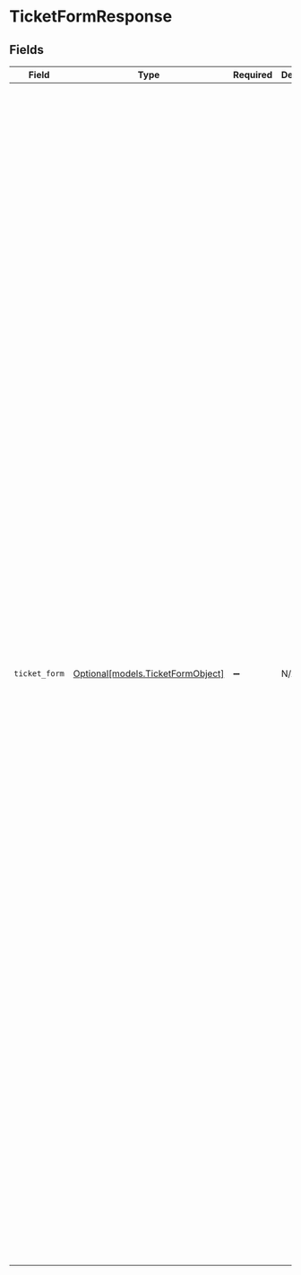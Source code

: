 # TicketFormResponse


## Fields

| Field                                                                                                                                                                                                                                                                                                                                                                                                                                                                                                                                                                                                                                                                                                                                                                                                                                                                                                                                                                                                                                                                                                                                                                                                                                                                                                                                                                                                                                           | Type                                                                                                                                                                                                                                                                                                                                                                                                                                                                                                                                                                                                                                                                                                                                                                                                                                                                                                                                                                                                                                                                                                                                                                                                                                                                                                                                                                                                                                            | Required                                                                                                                                                                                                                                                                                                                                                                                                                                                                                                                                                                                                                                                                                                                                                                                                                                                                                                                                                                                                                                                                                                                                                                                                                                                                                                                                                                                                                                        | Description                                                                                                                                                                                                                                                                                                                                                                                                                                                                                                                                                                                                                                                                                                                                                                                                                                                                                                                                                                                                                                                                                                                                                                                                                                                                                                                                                                                                                                     | Example                                                                                                                                                                                                                                                                                                                                                                                                                                                                                                                                                                                                                                                                                                                                                                                                                                                                                                                                                                                                                                                                                                                                                                                                                                                                                                                                                                                                                                         |
| ----------------------------------------------------------------------------------------------------------------------------------------------------------------------------------------------------------------------------------------------------------------------------------------------------------------------------------------------------------------------------------------------------------------------------------------------------------------------------------------------------------------------------------------------------------------------------------------------------------------------------------------------------------------------------------------------------------------------------------------------------------------------------------------------------------------------------------------------------------------------------------------------------------------------------------------------------------------------------------------------------------------------------------------------------------------------------------------------------------------------------------------------------------------------------------------------------------------------------------------------------------------------------------------------------------------------------------------------------------------------------------------------------------------------------------------------- | ----------------------------------------------------------------------------------------------------------------------------------------------------------------------------------------------------------------------------------------------------------------------------------------------------------------------------------------------------------------------------------------------------------------------------------------------------------------------------------------------------------------------------------------------------------------------------------------------------------------------------------------------------------------------------------------------------------------------------------------------------------------------------------------------------------------------------------------------------------------------------------------------------------------------------------------------------------------------------------------------------------------------------------------------------------------------------------------------------------------------------------------------------------------------------------------------------------------------------------------------------------------------------------------------------------------------------------------------------------------------------------------------------------------------------------------------- | ----------------------------------------------------------------------------------------------------------------------------------------------------------------------------------------------------------------------------------------------------------------------------------------------------------------------------------------------------------------------------------------------------------------------------------------------------------------------------------------------------------------------------------------------------------------------------------------------------------------------------------------------------------------------------------------------------------------------------------------------------------------------------------------------------------------------------------------------------------------------------------------------------------------------------------------------------------------------------------------------------------------------------------------------------------------------------------------------------------------------------------------------------------------------------------------------------------------------------------------------------------------------------------------------------------------------------------------------------------------------------------------------------------------------------------------------- | ----------------------------------------------------------------------------------------------------------------------------------------------------------------------------------------------------------------------------------------------------------------------------------------------------------------------------------------------------------------------------------------------------------------------------------------------------------------------------------------------------------------------------------------------------------------------------------------------------------------------------------------------------------------------------------------------------------------------------------------------------------------------------------------------------------------------------------------------------------------------------------------------------------------------------------------------------------------------------------------------------------------------------------------------------------------------------------------------------------------------------------------------------------------------------------------------------------------------------------------------------------------------------------------------------------------------------------------------------------------------------------------------------------------------------------------------- | ----------------------------------------------------------------------------------------------------------------------------------------------------------------------------------------------------------------------------------------------------------------------------------------------------------------------------------------------------------------------------------------------------------------------------------------------------------------------------------------------------------------------------------------------------------------------------------------------------------------------------------------------------------------------------------------------------------------------------------------------------------------------------------------------------------------------------------------------------------------------------------------------------------------------------------------------------------------------------------------------------------------------------------------------------------------------------------------------------------------------------------------------------------------------------------------------------------------------------------------------------------------------------------------------------------------------------------------------------------------------------------------------------------------------------------------------- |
| `ticket_form`                                                                                                                                                                                                                                                                                                                                                                                                                                                                                                                                                                                                                                                                                                                                                                                                                                                                                                                                                                                                                                                                                                                                                                                                                                                                                                                                                                                                                                   | [Optional[models.TicketFormObject]](../models/ticketformobject.md)                                                                                                                                                                                                                                                                                                                                                                                                                                                                                                                                                                                                                                                                                                                                                                                                                                                                                                                                                                                                                                                                                                                                                                                                                                                                                                                                                                              | :heavy_minus_sign:                                                                                                                                                                                                                                                                                                                                                                                                                                                                                                                                                                                                                                                                                                                                                                                                                                                                                                                                                                                                                                                                                                                                                                                                                                                                                                                                                                                                                              | N/A                                                                                                                                                                                                                                                                                                                                                                                                                                                                                                                                                                                                                                                                                                                                                                                                                                                                                                                                                                                                                                                                                                                                                                                                                                                                                                                                                                                                                                             | {<br/>"active": true,<br/>"agent_conditions": [<br/>{<br/>"child_fields": [<br/>{<br/>"id": 101,<br/>"is_required": false,<br/>"required_on_statuses": {<br/>"statuses": [<br/>"new",<br/>"open",<br/>"pending",<br/>"hold"<br/>],<br/>"type": "SOME_STATUSES"<br/>}<br/>},<br/>{<br/>"id": 200,<br/>"is_required": true,<br/>"required_on_statuses": {<br/>"statuses": [<br/>"solved"<br/>],<br/>"type": "SOME_STATUSES"<br/>}<br/>}<br/>],<br/>"parent_field_id": 100,<br/>"value": "matching_value"<br/>},<br/>{<br/>"child_fields": [<br/>{<br/>"id": 102,<br/>"is_required": true,<br/>"required_on_statuses": {<br/>"type": "ALL_STATUSES"<br/>}<br/>},<br/>{<br/>"id": 200,<br/>"is_required": false,<br/>"required_on_statuses": {<br/>"type": "NO_STATUSES"<br/>}<br/>}<br/>],<br/>"parent_field_id": 101,<br/>"value": "matching_value_2"<br/>}<br/>],<br/>"created_at": "2012-04-02T22:55:29Z",<br/>"default": true,<br/>"deleted_at": "2012-05-02T22:55:29Z",<br/>"display_name": "Snowboard Damage",<br/>"end_user_conditions": [<br/>{<br/>"child_fields": [<br/>{<br/>"id": 101,<br/>"is_required": true<br/>}<br/>],<br/>"parent_field_id": 100,<br/>"value": "matching_value"<br/>},<br/>{<br/>"child_fields": [<br/>{<br/>"id": 202,<br/>"is_required": false<br/>}<br/>],<br/>"parent_field_id": 200,<br/>"value": "matching_value"<br/>}<br/>],<br/>"end_user_visible": true,<br/>"id": 47,<br/>"in_all_brands": false,<br/>"name": "Snowboard Problem",<br/>"position": 9999,<br/>"raw_display_name": "{{dc.my_display_name}}",<br/>"raw_name": "Snowboard Problem",<br/>"restricted_brand_ids": [<br/>47,<br/>33,<br/>22<br/>],<br/>"ticket_field_ids": [<br/>2,<br/>4,<br/>5,<br/>10,<br/>100,<br/>101,<br/>102,<br/>200<br/>],<br/>"updated_at": "2012-04-02T22:55:29Z",<br/>"url": "https://company.zendesk.com/api/v2/ticket_forms/47.json"<br/>} |